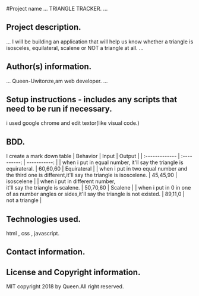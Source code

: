  #Project name
 ...
 TRIANGLE TRACKER.
 ...
## Project description.
...
I will be building an application that will help us know whether a triangle is isosceles, equilateral, scalene or NOT a triangle at all.
...
## Author(s) information.
...
Queen-Uwitonze,am web developer.
...

## Setup instructions - includes any scripts that need to be run if necessary.
i used google chrome and edit textor(like visual code.)
## BDD.
I create a mark down table
|   Behavior                          |    Input     |   Output          |
| :-------------                      | :----------: | -----------:      |
| when i put in equal number,
  it'll say the triangle is 
  equirateral.                        | 60,60,60     | Equirateral       |
| when i put in two equal 
  number and the third one is 
  different,it'll say the triangle
   is isoscelene.                     | 45,45,90     | isoscelene       | 
| when i put in different number,      
  it'll say the triangle is 
  scalene.                            | 50,70,60     | Scalene           |
| when i put in 0 in one of 
  as number angles or sides,it'll say
  the triangle is not existed.        | 89,11,0      | not a triangle   \|
## Technologies used.
html , css , javascript.
## Contact information.
<a href="https://github.com/Queen-Uwitonze" class="fa fa-github"></a>
## License and Copyright information.
MIT copyright 2018 by Queen.All right reserved.